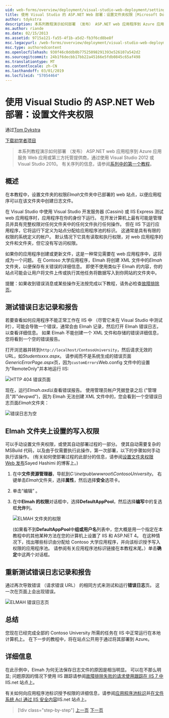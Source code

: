 ```yaml
---
uid: web-forms/overview/deployment/visual-studio-web-deployment/setting-folder-permissions
title: 使用 Visual Studio 的 ASP.NET Web 部署：设置文件夹权限 |Microsoft Docs
author: tdykstra
description: 本系列教程演示如何部署 （发布） ASP.NET web 应用程序到 Azure 应用服务 Web 应用或第三方托管提供商，通过使用...
ms.author: riande
ms.date: 02/15/2013
ms.assetid: 9715a121-fa55-4f1b-a5d2-fb3f6cd8be8f
msc.legacyurl: /web-forms/overview/deployment/visual-studio-web-deployment/setting-folder-permissions
msc.type: authoredcontent
ms.openlocfilehash: 930f46c0ddb0b77525098291393e526107a542d2
ms.sourcegitcommit: 24b1f6decbb17bb22a45166e5fdb0845c65af498
ms.translationtype: MT
ms.contentlocale: zh-CN
ms.lasthandoff: 03/01/2019
ms.locfileid: "57054464"
---
```

<a name="aspnet-web-deployment-using-visual-studio-setting-folder-permissions"></a>使用 Visual Studio 的 ASP.NET Web 部署：设置文件夹权限
====================
通过[Tom Dykstra](https://github.com/tdykstra)

[下载初学者项目](http://go.microsoft.com/fwlink/p/?LinkId=282627)

> 本系列教程演示如何部署 （发布） ASP.NET web 应用程序到 Azure 应用服务 Web 应用或第三方托管提供商，通过使用 Visual Studio 2012 或 Visual Studio 2010。 有关序列的信息，请参阅[系列中的第一个教程](introduction.md)。


## <a name="overview"></a>概述

在本教程中，设置文件夹的权限*Elmah*文件夹中已部署的 web 站点，以便应用程序可以在该文件夹中创建日志文件。

在 Visual Studio 中使用 Visual Studio 开发服务器 (Cassini) 或 IIS Express 测试 web 应用程序时，应用程序在你的身份下运行。 在开发计算机上最有可能是管理员并具有完整权限对任何文件夹中的任何文件执行任何操作。 但在 IIS 下运行应用程序，它将运行下定义为站点分配给应用程序池的标识。 这通常是具有有限的权限的系统定义的帐户。 默认情况下它具有读取和执行权限，对 web 应用程序的文件和文件夹，但它没有写访问权限。

如果你的应用程序创建或更新文件，这是一种常见需要在 web 应用程序中，这将成为一个问题。 在 Contoso 大学应用程序，Elmah 将创建 XML 文件中的*Elmah*文件夹，以便保存有关错误的详细信息。 即使不使用类似于 Elmah 的内容，你的站点可能会让用户将文件上传或执行其他任务将数据写入到你网站的文件夹中。

提醒：如果收到错误消息或某些操作无法按完成以下教程，请务必检查[故障排除页](troubleshooting.md)。

## <a name="test-error-logging-and-reporting"></a>测试错误日志记录和报告

若要查看如何应用程序不能正常工作在 IIS 中 （尽管它未在 Visual Studio 中测试时），可能会导致一个错误，通常会由 Elmah 记录，然后打开 Elmah 错误日志，以查看详细信息。 如果 Elmah 不能创建一个 XML 文件和存储的错误详细信息，您将看到一个空的错误报告。

打开浏览器并转到`http://localhost/ContosoUniversity`，然后请求无效的 URL，如*Studentsxxx.aspx*。 请参阅而不是系统生成的错误页面*GenericErrorPage.aspx*页，因为`customErrors`Web.config 文件中的设置为"RemoteOnly"并本地运行 IIS:

![HTTP 404 错误页面](setting-folder-permissions/_static/image1.png)

现在，运行*Elmah.axd*以查看错误报告。 使用管理员帐户凭据登录之后 (&quot;管理员&quot;并&quot;devpwd&quot;)，因为 Elmah 无法创建 XML 文件中的，您会看到一个空错误日志页面*Elmah*文件夹：

![错误日志为空](setting-folder-permissions/_static/image2.png)

## <a name="set-write-permission-on-the-elmah-folder"></a>Elmah 文件夹上设置的写入权限

可以手动设置文件夹权限，或使其自动部署过程的一部分。 使其自动需要复杂的 MSBuild 代码，以及由于仅需要执行此操作，第一次部署，以下的步骤如何手动执行该操作。 (有关如何使部署过程的此部分的信息，请参阅[设置文件夹权限 Web 发布](http://sedodream.com/2011/11/08/SettingFolderPermissionsOnWebPublish.aspx)Sayed Hashimi 的博客上。)

1. 在中**文件资源管理器**，导航到*C:\inetpub\wwwroot\ContosoUniversity*。 右键单击*Elmah*文件夹，选择**属性**，然后选择**安全**选项卡。
2. 单击“编辑” 。
3. 在中**Elmah 的权限**对话框中，选择**DefaultAppPool**，然后选择**编写**中的复选框**允许**列。

    ![ELMAH 文件夹的权限](setting-folder-permissions/_static/image3.png)

    (如果看不到**DefaultAppPool**中**组或用户名**列表中，您大概是用一个指定在本教程中的其他某种方法在您的计算机上设置了 IIS 和 ASP.NET 4。 在这种情况下，找出哪些标识由分配给 Contoso 大学应用程序，并向该标识授予写入权限的应用程序池。 请参阅有关应用程序池标识链接在本教程末尾。）单击**确定**中这两个对话框。

## <a name="retest-error-logging-and-reporting"></a>重新测试错误日志记录和报告

通过再次导致错误 （请求错误 URL） 的相同方式来测试和运行**错误日志**页。 这一次在页面上会出现错误。

![ELMAH 错误日志页](setting-folder-permissions/_static/image4.png)

## <a name="summary"></a>总结

您现在已经完成全部的 Contoso University 所需的任务在 IIS 中正常运行在本地计算机上。 在下一步的教程中，将在站点公开用于通过将其部署到 Azure。

## <a name="more-information"></a>详细信息

在此示例中，Elmah 为何无法保存日志文件的原因是相当明显。 可以在不那么明显; 问题原因的情况下使用 IIS 跟踪请参阅[故障排除失败的请求使用跟踪在 IIS 7 中](https://www.iis.net/learn/troubleshoot/using-failed-request-tracing/troubleshooting-failed-requests-using-tracing-in-iis)IIS.net 站点上。

有关如何向应用程序池标识授予权限的详细信息，请参阅[应用程序池标识](https://www.iis.net/learn/manage/configuring-security/application-pool-identities)并[在文件系统 Acl 通过 IIS 安全内容](https://www.iis.net/learn/get-started/planning-for-security/secure-content-in-iis-through-file-system-acls)IIS.net 站点上。

> [!div class="step-by-step"]
> [上一页](deploying-to-iis.md)
> [下一页](deploying-to-production.md)
